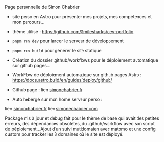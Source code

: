 Page personnelle de Simon Chabrier

- site perso en Astro pour présenter mes projets, mes compétences et mon parcours...

- thème utilisé : https://github.com/Smilesharks/dev-portfolio

- `pnpm run dev` pour lancer le serveur de développement
- `pnpm run build` pour générer le site statique

- Création du dossier .github/workflows pour le déploiement automatique sur github pages...
- WorkFlow de déploiement automatique sur github pages Astro : https://docs.astro.build/en/guides/deploy/github/


- Github page :
lien [simonchabrier.fr](https://simonchabrier.fr)

- Auto hébergé sur mon home serveur perso :

lien [simonchabrier.fr](https://simonchabrier.fr)
lien [simonechabrier.com](https://simonchabrier.com)

Package mis à jour et debug fait pour le thème de base qui avait des petites erreurs, des dépendances obsolètes, du .githuh/workflow avec son script de péploiement...Ajout d'un suivi mutidomaien avec matomo et une config custom pour tracker les 3 domaines où le site est déployé.